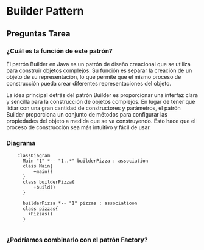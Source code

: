 # Builder Pattern
## Preguntas Tarea
### ¿Cuál es la función de este patrón?
El patrón Builder en Java es un patrón de diseño creacional que se utiliza para construir objetos complejos. Su función es separar la creación de un objeto de su representación, lo que permite que el mismo proceso de construcción pueda crear diferentes representaciones del objeto.

La idea principal detrás del patrón Builder es proporcionar una interfaz clara y sencilla para la construcción de objetos complejos. En lugar de tener que lidiar con una gran cantidad de constructores y parámetros, el patrón Builder proporciona un conjunto de métodos para configurar las propiedades del objeto a medida que se va construyendo. Esto hace que el proceso de construcción sea más intuitivo y fácil de usar.

### Diagrama

```mermaid
    classDiagram
      Main "1" *-- "1..*" builderPizza : association
      class Main{
          +main()
      }
      class builderPizza{
          +build()
      }
      
      builderPizza *-- "1" pizzas : associatioon
      class pizzas{
        +Pizzas()
      }
      

```

### ¿Podríamos combinarlo con el patrón Factory?



